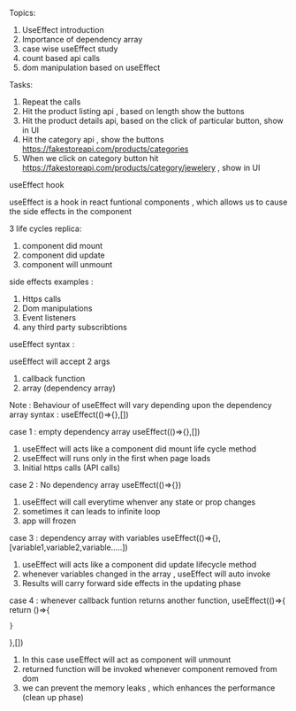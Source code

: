 Topics:

1. UseEffect introduction
2. Importance of dependency array
3. case wise useEffect study
4. count based api calls
5. dom manipulation based on useEffect

Tasks:

1. Repeat the calls
2. Hit the product listing api , based on length show the buttons
3. Hit the product details api, based on the click of particular button, show in UI
4. Hit the category api , show the buttons https://fakestoreapi.com/products/categories
5. When we click on category button hit https://fakestoreapi.com/products/category/jewelery , show in UI

useEffect hook

useEffect is a hook in react funtional components , which allows us to cause the side effects in the component

3 life cycles replica:

1. component did mount
2. component did update
3. component will unmount

side effects examples :

1. Https calls
2. Dom manipulations
3. Event listeners
4. any third party subscribtions

useEffect syntax :

useEffect will accept 2 args

1. callback function
2. array (dependency array)

Note : Behaviour of useEffect will vary depending upon the dependency array
syntax : useEffect(()=>{},[])

case 1 : empty dependency array
useEffect(()=>{},[])

1. useEffect will acts like a component did mount life cycle method
2. useEffect will runs only in the first when page loads
3. Initial https calls (API calls)

case 2 : No dependency array
useEffect(()=>{})

1. useEffect will call everytime whenver any state or prop changes
2. sometimes it can leads to infinite loop
3. app will frozen

case 3 : dependency array with variables
useEffect(()=>{},[variable1,variable2,variable.....])

1. useEffect will acts like a component did update lifecycle method
2. whenever variables changed in the array , useEffect will auto invoke
3. Results will carry forward side effects in the updating phase

case 4 : whenever callback funtion returns another function,
useEffect(()=>{
return ()=>{

    }

},[])

1. In this case useEffect will act as component will unmount
2. returned function will be invoked whenever component removed from dom
3. we can prevent the memory leaks , which enhances the performance (clean up phase)
